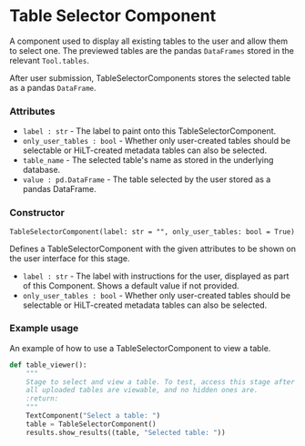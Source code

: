 # Table Selector Component

A component used to display all existing tables to the user and allow them to select one. The previewed tables are the pandas `DataFrames` stored in the relevant `Tool.tables`.

After user submission, TableSelectorComponents stores the selected table as a pandas `DataFrame`.

### Attributes
- `label : str` - The label to paint onto this TableSelectorComponent.
- `only_user_tables : bool` - Whether only user-created tables should be selectable or HiLT-created metadata tables can also be selected.
- `table_name` - The selected table's name as stored in the underlying database.
- `value : pd.DataFrame` - The table selected by the user stored as a pandas DataFrame.

### Constructor
`TableSelectorComponent(label: str = "", only_user_tables: bool = True)`

Defines a TableSelectorComponent with the given attributes to be shown on the user interface for this stage.

- `label : str` - The label with instructions for the user, displayed as part of this Component. Shows a default value if not provided.
- `only_user_tables : bool` - Whether only user-created tables should be selectable or HiLT-created metadata tables can also be selected.

### Example usage
An example of how to use a TableSelectorComponent to view a table.

```python
def table_viewer():
    """
    Stage to select and view a table. To test, access this stage after uploading a csv, and view a table. Verify
    all uploaded tables are viewable, and no hidden ones are.
    :return:
    """
    TextComponent("Select a table: ")
    table = TableSelectorComponent()
    results.show_results((table, "Selected table: "))

```
